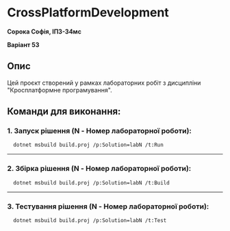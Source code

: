 # CrossPlatformDevelopment

**Сорока Софія, ІПЗ-34мс**

**Варіант 53**

## Опис

Цей проєкт створений у рамках лабораторних робіт з дисципліни "Кросплатформне програмування". 

## Команди для виконання:

### 1. Запуск рішення (N - Номер лабораторної роботи):

      dotnet msbuild build.proj /p:Solution=labN /t:Run
---
### 2. Збірка рішення (N - Номер лабораторної роботи):

      dotnet msbuild build.proj /p:Solution=labN /t:Build

---
### 3. Тестування рішення (N - Номер лабораторної роботи):

      dotnet msbuild build.proj /p:Solution=labN /t:Test
